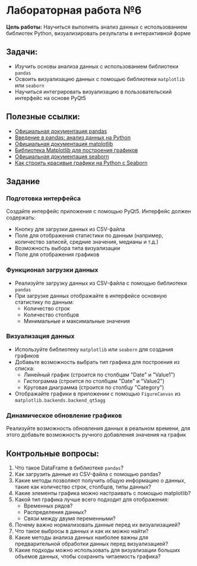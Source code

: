 # Лабораторная работа №6

**Цель работы:** Научиться выполнять анализ данных с использованием библиотек Python, визуализировать результаты в интерактивной форме

## Задачи:
* Изучить основы анализа данных с использованием библиотеки `pandas`
* Освоить визуализацию данных с помощью библиотеки `matplotlib` или `seaborn`
* Научиться интегрировать визуализацию в пользовательский интерфейс на основе PyQt5

## Полезные ссылки:
- [Официальная документация pandas](https://pandas.pydata.org/docs/)
- [Введение в pandas: анализ данных на Python](https://pythonworld.ru/biblioteki/pandas.html)
- [Официальная документация matplotlib](https://matplotlib.org/stable/contents.html)
- [Библиотека Matplotlib для построения графиков](https://python-graph-gallery.com/matplotlib/)
- [Официальная документация seaborn](https://seaborn.pydata.org/)
- [Как строить красивые графики на Python с Seaborn](https://neurohive.io/python/seaborn-grafiki-matplotlib/)

## Задание

### Подготовка интерфейса
Создайте интерфейс приложения с помощью PyQt5. Интерфейс должен содержать:
* Кнопку для загрузки данных из CSV-файла
* Поле для отображения статистики по данным (например, количество записей, средние значения, медианы и т.д.)
* Возможность выбора типа визуализации
* Поле для отображения графиков

### Функционал загрузки данных
* Реализуйте загрузку данных из CSV-файла с помощью библиотеки `pandas`
* При загрузке данных отображайте в интерфейсе основную статистику по данным:
  - Количество строк
  - Количество столбцов
  - Минимальные и максимальные значения

### Визуализация данных
* Используйте библиотеку `matplotlib` или `seaborn` для создания графиков
* Добавьте возможность выбрать тип графика для построения из списка:
  - Линейный график (строится по столбцам "Date" и "Value1")
  - Гистограмма (строится по столбцам "Date" и "Value2")
  - Круговая диаграмма (строится по столбцу "Category")
* Отображайте графики в приложении с помощью `FigureCanvas` из `matplotlib.backends.backend_qt5agg`

### Динамическое обновление графиков
Реализуйте возможность обновления данных в реальном времени, для этого добавьте возможность ручного добавления значения на график

## Контрольные вопросы:
1. Что такое DataFrame в библиотеке `pandas`?
2. Как загрузить данные из CSV-файла с помощью pandas?
3. Какие методы позволяют получить общую информацию о данных, такие как количество строк, столбцов, типы данных?
4. Какие элементы графика можно настраивать с помощью matplotlib?
5. Какой тип графика лучше всего подходит для отображения:
   - Временных рядов?
   - Распределения данных?
   - Связи между двумя переменными?
6. Почему важно нормализовать данные перед их визуализацией?
7. Что такое выбросы в данных и как их можно найти?
8. Какие методы анализа данных наиболее важны для предварительной обработки данных перед визуализацией?
9. Какие подходы можно использовать для визуализации больших объемов данных, чтобы сохранить читаемость графика?